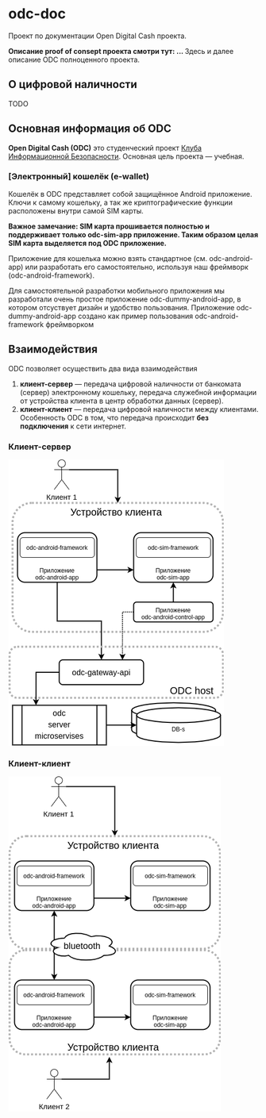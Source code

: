 # odc-doc



Проект по документации Open Digital Cash проекта. 

<b>Описание proof of consept проекта смотри тут: ... </b>
Здесь и далее описание ODC полноценного проекта.


## О цифровой наличности

TODO

## Основная информация об ODC

<b>Open Digital Cash (ODC)</b> 
это студенческий проект [Клуба Информационной Безопасности](https://t.me/kibinfo). 
Основная цель проекта — учебная. 


### [Электронный] кошелёк (e-wallet)

Кошелёк в ODC представляет собой защищённое Android приложение.
Ключи к самому кошельку, а так же криптографические функции
расположены внутри самой SIM карты. 

<b>Важное замечание: SIM карта прошивается полностью и поддерживает только odc-sim-app приложение. Таким образом целая SIM карта выделяется под ODC приложение. </b>

Приложение для кошелька можно взять стандартное 
(см. odc-android-app) или разработать его самостоятельно, 
используя наш фреймворк (odc-android-framework).

Для самостоятельной разработки мобильного приложения
мы разработали очень простое приложение odc-dummy-android-app, 
в котором отсуствует дизайн и удобство пользования. 
Приложение  odc-dummy-android-app создано как пример пользования 
odc-android-framework фреймворком

## Взаимодействия

ODC позволяет осуществить два вида взаимодействия
1. **клиент-сервер** — передача цифровой наличности от банкомата (сервер) электронному кошельку, передача служебной информации от устройства клиента 
в центр обработки данных (сервер).
1. **клиент-клиент** — передача цифровой наличности между клиентами. 
Особенность ODC в том, что передача происходит **без подключения** к сети интернет.


### Клиент-сервер
![Client-Server](diagrams/C1-client-server.png)



### Клиент-клиент

![Client-Server](diagrams/C1-client-client.png)



